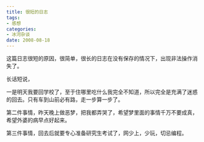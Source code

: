 ```yaml
---
title: 很短的日志
tags:
- 感想
categories:
- 冰河杂谈
date: 2008-08-18
---
```


这篇日志很短的原因，很简单，很长的日志在没有保存的情况下，出现非法操作消失了。 

长话短说， 

一是明天我要回学校了，至于住哪里吃什么我完全不知道，所以完全是充满了迷惑的回去。只有车到山前必有路，走一步算一步了。 

第二件事情，昨天晚上做恶梦，把我都弄哭了，希望梦里面的事情千万不要成真，希望外婆的病早点好起来。 

第三件事情，回去后就要专心准备研究生考试了，网少上，少玩，切忌编程。
